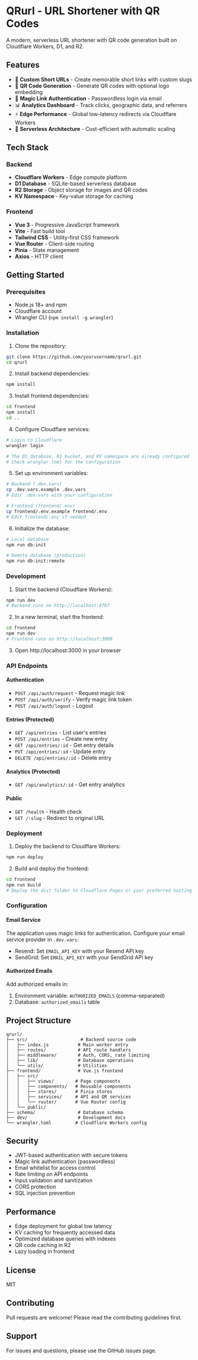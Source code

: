 # QRurl - URL Shortener with QR Codes

A modern, serverless URL shortener with QR code generation built on Cloudflare Workers, D1, and R2.

## Features

- 🔗 **Custom Short URLs** - Create memorable short links with custom slugs
- 📱 **QR Code Generation** - Generate QR codes with optional logo embedding
- 🔐 **Magic Link Authentication** - Passwordless login via email
- 📊 **Analytics Dashboard** - Track clicks, geographic data, and referrers
- ⚡ **Edge Performance** - Global low-latency redirects via Cloudflare Workers
- 💾 **Serverless Architecture** - Cost-efficient with automatic scaling

## Tech Stack

### Backend
- **Cloudflare Workers** - Edge compute platform
- **D1 Database** - SQLite-based serverless database
- **R2 Storage** - Object storage for images and QR codes
- **KV Namespace** - Key-value storage for caching

### Frontend
- **Vue 3** - Progressive JavaScript framework
- **Vite** - Fast build tool
- **Tailwind CSS** - Utility-first CSS framework
- **Vue Router** - Client-side routing
- **Pinia** - State management
- **Axios** - HTTP client

## Getting Started

### Prerequisites
- Node.js 18+ and npm
- Cloudflare account
- Wrangler CLI (`npm install -g wrangler`)

### Installation

1. Clone the repository:
```bash
git clone https://github.com/yourusername/qrurl.git
cd qrurl
```

2. Install backend dependencies:
```bash
npm install
```

3. Install frontend dependencies:
```bash
cd frontend
npm install
cd ..
```

4. Configure Cloudflare services:
```bash
# Login to Cloudflare
wrangler login

# The D1 database, R2 bucket, and KV namespace are already configured
# Check wrangler.toml for the configuration
```

5. Set up environment variables:
```bash
# Backend (.dev.vars)
cp .dev.vars.example .dev.vars
# Edit .dev.vars with your configuration

# Frontend (frontend/.env)
cp frontend/.env.example frontend/.env
# Edit frontend/.env if needed
```

6. Initialize the database:
```bash
# Local database
npm run db:init

# Remote database (production)
npm run db:init:remote
```

### Development

1. Start the backend (Cloudflare Workers):
```bash
npm run dev
# Backend runs on http://localhost:8787
```

2. In a new terminal, start the frontend:
```bash
cd frontend
npm run dev
# Frontend runs on http://localhost:3000
```

3. Open http://localhost:3000 in your browser

### API Endpoints

#### Authentication
- `POST /api/auth/request` - Request magic link
- `POST /api/auth/verify` - Verify magic link token
- `POST /api/auth/logout` - Logout

#### Entries (Protected)
- `GET /api/entries` - List user's entries
- `POST /api/entries` - Create new entry
- `GET /api/entries/:id` - Get entry details
- `PUT /api/entries/:id` - Update entry
- `DELETE /api/entries/:id` - Delete entry

#### Analytics (Protected)
- `GET /api/analytics/:id` - Get entry analytics

#### Public
- `GET /health` - Health check
- `GET /:slug` - Redirect to original URL

### Deployment

1. Deploy the backend to Cloudflare Workers:
```bash
npm run deploy
```

2. Build and deploy the frontend:
```bash
cd frontend
npm run build
# Deploy the dist folder to Cloudflare Pages or your preferred hosting
```

### Configuration

#### Email Service
The application uses magic links for authentication. Configure your email service provider in `.dev.vars`:
- Resend: Set `EMAIL_API_KEY` with your Resend API key
- SendGrid: Set `EMAIL_API_KEY` with your SendGrid API key

#### Authorized Emails
Add authorized emails in:
1. Environment variable: `AUTHORIZED_EMAILS` (comma-separated)
2. Database: `authorized_emails` table

## Project Structure

```
qrurl/
├── src/                    # Backend source code
│   ├── index.js           # Main worker entry
│   ├── routes/            # API route handlers
│   ├── middleware/        # Auth, CORS, rate limiting
│   ├── lib/               # Database operations
│   └── utils/             # Utilities
├── frontend/              # Vue.js frontend
│   ├── src/
│   │   ├── views/        # Page components
│   │   ├── components/   # Reusable components
│   │   ├── stores/       # Pinia stores
│   │   ├── services/     # API and QR services
│   │   └── router/       # Vue Router config
│   └── public/
├── schema/                # Database schema
├── dev/                   # Development docs
└── wrangler.toml         # Cloudflare Workers config
```

## Security

- JWT-based authentication with secure tokens
- Magic link authentication (passwordless)
- Email whitelist for access control
- Rate limiting on API endpoints
- Input validation and sanitization
- CORS protection
- SQL injection prevention

## Performance

- Edge deployment for global low latency
- KV caching for frequently accessed data
- Optimized database queries with indexes
- QR code caching in R2
- Lazy loading in frontend

## License

MIT

## Contributing

Pull requests are welcome! Please read the contributing guidelines first.

## Support

For issues and questions, please use the GitHub issues page.